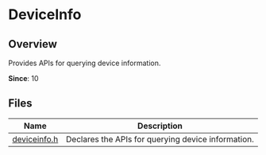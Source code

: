 # DeviceInfo

## Overview

Provides APIs for querying device information.

**Since**: 10
## Files

| Name| Description|
| -- | -- |
| [deviceinfo.h](capi-deviceinfo-h.md) | Declares the APIs for querying device information.|
